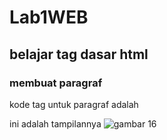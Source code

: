 # Lab1WEB
## belajar tag dasar html


### membuat paragraf
kode tag untuk paragraf adalah <p>
ini adalah tampilannya
![gambar 16](lab_tag_dasar/HTML)